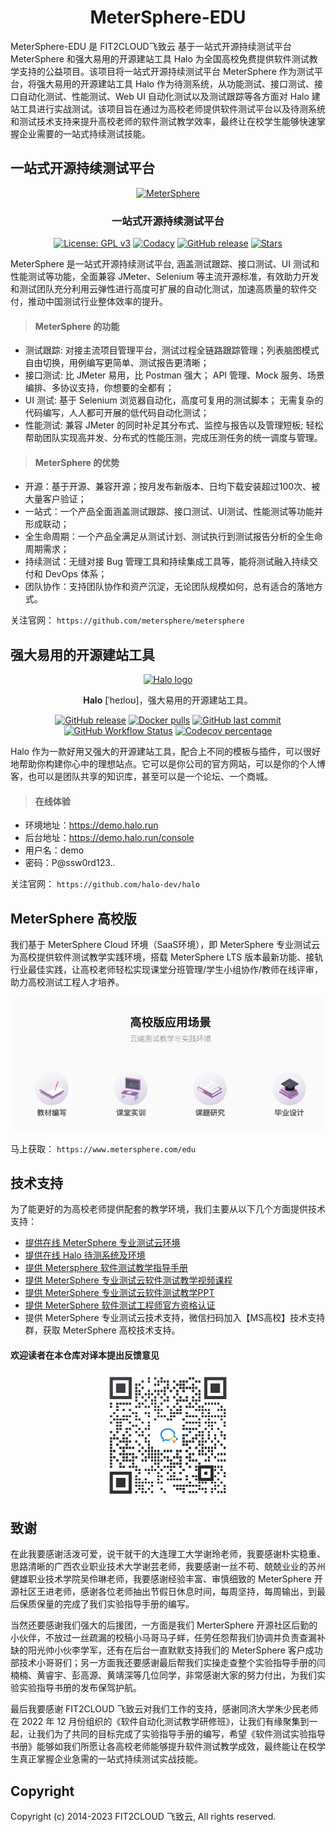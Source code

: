 <h1 align="center">MeterSphere-EDU</h1>
</p>
MeterSphere-EDU 是 FIT2CLOUD飞致云 基于一站式开源持续测试平台 MeterSphere 和强大易用的开源建站工具 Halo 为全国高校免费提供软件测试教学支持的公益项目。该项目将一站式开源持续测试平台 MeterSphere 作为测试平台，将强大易用的开源建站工具 Halo 作为待测系统，从功能测试、接口测试、接口自动化测试、性能测试、Web UI 自动化测试以及测试跟踪等各方面对 Halo 建站工具进行实战测试。该项目旨在通过为高校老师提供软件测试平台以及待测系统和测试技术支持来提升高校老师的软件测试教学效率，最终让在校学生能够快速掌握企业需要的一站式持续测试技能。

## 一站式开源持续测试平台
</p>
<p align="center"><a href="https://metersphere.io"><img src="https://metersphere.oss-cn-hangzhou.aliyuncs.com/img/MeterSphere-%E7%B4%AB%E8%89%B2.png" alt="MeterSphere" width="300" /></a></p>
<h3 align="center">一站式开源持续测试平台</h3>
<p align="center">
  <a href="https://www.gnu.org/licenses/gpl-3.0.html"><img src="https://shields.io/github/license/metersphere/metersphere" alt="License: GPL v3"></a>
  <a href="https://www.codacy.com/gh/metersphere/metersphere/dashboard?utm_source=github.com&amp;utm_medium=referral&amp;utm_content=metersphere/metersphere&amp;utm_campaign=Badge_Grade"><img src="https://app.codacy.com/project/badge/Grade/da67574fd82b473992781d1386b937ef" alt="Codacy"></a>
  <a href="https://github.com/metersphere/metersphere/releases"><img src="https://img.shields.io/github/v/release/metersphere/metersphere" alt="GitHub release"></a>
  <a href="https://github.com/metersphere/metersphere"><img src="https://img.shields.io/github/stars/metersphere/metersphere?color=%231890FF&style=flat-square" alt="Stars"></a>

 
MeterSphere 是一站式开源持续测试平台, 涵盖测试跟踪、接口测试、UI 测试和性能测试等功能，全面兼容 JMeter、Selenium 等主流开源标准，有效助力开发和测试团队充分利用云弹性进行高度可扩展的自动化测试，加速高质量的软件交付，推动中国测试行业整体效率的提升。
> #### MeterSphere 的功能 ####
* 测试跟踪: 对接主流项目管理平台，测试过程全链路跟踪管理；列表脑图模式自由切换，用例编写更简单、测试报告更清晰；
* 接口测试: 比 JMeter 易用，比 Postman 强大； API 管理、Mock 服务、场景编排、多协议支持，你想要的全都有；
* UI 测试: 基于 Selenium 浏览器自动化，高度可复用的测试脚本； 无需复杂的代码编写，人人都可开展的低代码自动化测试；
* 性能测试: 兼容 JMeter 的同时补足其分布式、监控与报告以及管理短板; 轻松帮助团队实现高并发、分布式的性能压测，完成压测任务的统一调度与管理。

> #### MeterSphere 的优势 ####
* 开源：基于开源、兼容开源；按月发布新版本、日均下载安装超过100次、被大量客户验证；
* 一站式：一个产品全面涵盖测试跟踪、接口测试、UI测试、性能测试等功能并形成联动；
* 全生命周期：一个产品全满足从测试计划、测试执行到测试报告分析的全生命周期需求；
* 持续测试：无缝对接 Bug 管理工具和持续集成工具等，能将测试融入持续交付和 DevOps 体系；
* 团队协作：支持团队协作和资产沉淀，无论团队规模如何，总有适合的落地方式。

 关注官网： `https://github.com/metersphere/metersphere`
 
## 强大易用的开源建站工具
  
<p align="center">
    <a href="https://halo.run" target="_blank" rel="noopener noreferrer">
        <img width="100" src="https://halo.run/logo" alt="Halo logo" />
    </a>
</p>

<p align="center"><b>Halo</b> [ˈheɪloʊ]，强大易用的开源建站工具。</p>

<p align="center">
<a href="https://github.com/halo-dev/halo/releases"><img alt="GitHub release" src="https://img.shields.io/github/release/halo-dev/halo.svg?style=flat-square&include_prereleases" /></a>
<a href="https://hub.docker.com/r/halohub/halo"><img alt="Docker pulls" src="https://img.shields.io/docker/pulls/halohub/halo?style=flat-square" /></a>
<a href="https://github.com/halo-dev/halo/commits"><img alt="GitHub last commit" src="https://img.shields.io/github/last-commit/halo-dev/halo.svg?style=flat-square" /></a>
<a href="https://github.com/halo-dev/halo/actions"><img alt="GitHub Workflow Status" src="https://img.shields.io/github/actions/workflow/status/halo-dev/halo/halo.yaml?branch=main&style=flat-square" /></a>
<a href="https://codecov.io/gh/halo-dev/halo"><img alt="Codecov percentage" src="https://img.shields.io/codecov/c/github/halo-dev/halo/main?style=flat-square&token=YsRUg9fall"/></a>
<br />


Halo 作为一款好用又强大的开源建站工具，配合上不同的模板与插件，可以很好地帮助你构建你心中的理想站点。它可以是你公司的官方网站，可以是你的个人博客，也可以是团队共享的知识库，甚至可以是一个论坛、一个商城。

> #### 在线体验 ####
* 环境地址：https://demo.halo.run
* 后台地址：https://demo.halo.run/console
* 用户名：demo
* 密码：P@ssw0rd123..

关注官网： `https://github.com/halo-dev/halo`

## MeterSphere 高校版
我们基于 MeterSphere Cloud 环境（SaaS环境），即 MeterSphere 专业测试云为高校提供软件测试教学实践环境，搭载 MeterSphere LTS 版本最新功能、接轨行业最佳实践，让高校老师轻松实现课堂分班管理/学生小组协作/教师在线评审，助力高校测试工程人才培养。


<div align="center"> <img src="image/高校版应用场景.png" width = 500 /> </div>

马上获取： `https://www.metersphere.com/edu`


## 技术支持
为了能更好的为高校老师提供配套的教学环境，我们主要从以下几个方面提供技术支持：

* [提供在线 MeterSphere 专业测试云环境](https://www.metersphere.com/edu ) 
* [提供在线 Halo 待测系统及环境](https://demo.halo.run/ ) 
* [提供 Metersphere 软件测试教学指导手册](https://github.com/FIT2CLOUD-EDU/MeterSphere-EDU/ ) 
* [提供 MeterSphere 专业测试云软件测试教学视频课程](https://edu.fit2cloud.com/ ) 
* [提供 MeterSphere 专业测试云软件测试教学PPT](https://github.com/FIT2CLOUD-EDU/MeterSphere-EDU/ ) 
* [提供 MeterSphere 软件测试工程师官方资格认证](https://edu.fit2cloud.com/ ) 
* 提供 MeterSphere 专业测试云技术支持，微信扫码加入【MS高校】技术支持群，获取 MeterSphere 高校技术支持。

#### 欢迎读者在本仓库对译本提出反馈意见 ####
<div align="center"> <img src="image/【MS高校】技术交流群.png" width = 200 /> </div>




## 致谢
在此我要感谢活泼可爱，说干就干的大连理工大学谢玲老师，我要感谢朴实稳重、思路清晰的广西农业职业技术大学谢芸老师，我要感谢一丝不苟、兢兢业业的苏州健雄职业技术学院吴伶琳老师，我要感谢经验丰富、审慎细致的 MeterSphere 开源社区王进老师，感谢各位老师抽出节假日休息时间，每周坚持，每周输出，到最后保质保量的完成了我们实验指导手册的编写。

当然还要感谢我们强大的后援团，一方面是我们 MerterSphere 开源社区后勤的小伙伴，不放过一丝疏漏的校稿小马哥马子蛘，任劳任怨帮我们协调并负责查漏补缺的阳光帅小伙李学军，还有在后台一直默默支持我们的 MeterSphere 客户成功部技术小哥哥们；另一方面我还要感谢最后帮我们实操走查整个实验指导手册的闫楠楠、黄睿宇、彭高源、黄靖深等几位同学，非常感谢大家的努力付出，为我们实验实验指导书册的发布保驾护航。

最后我要感谢 FIT2CLOUD 飞致云对我们工作的支持，感谢同济大学朱少民老师在 2022 年 12 月份组织的《软件自动化测试教学研修班》，让我们有缘聚集到一起，让我们为了共同的目标完成了实验指导手册的编写，希望《软件测试实验指导书册》能够如我们所愿让各高校老师能够提升软件测试教学成效，最终能让在校学生真正掌握企业急需的一站式持续测试实战技能。

## Copyright
Copyright (c) 2014-2023  FIT2CLOUD 飞致云, All rights reserved.





